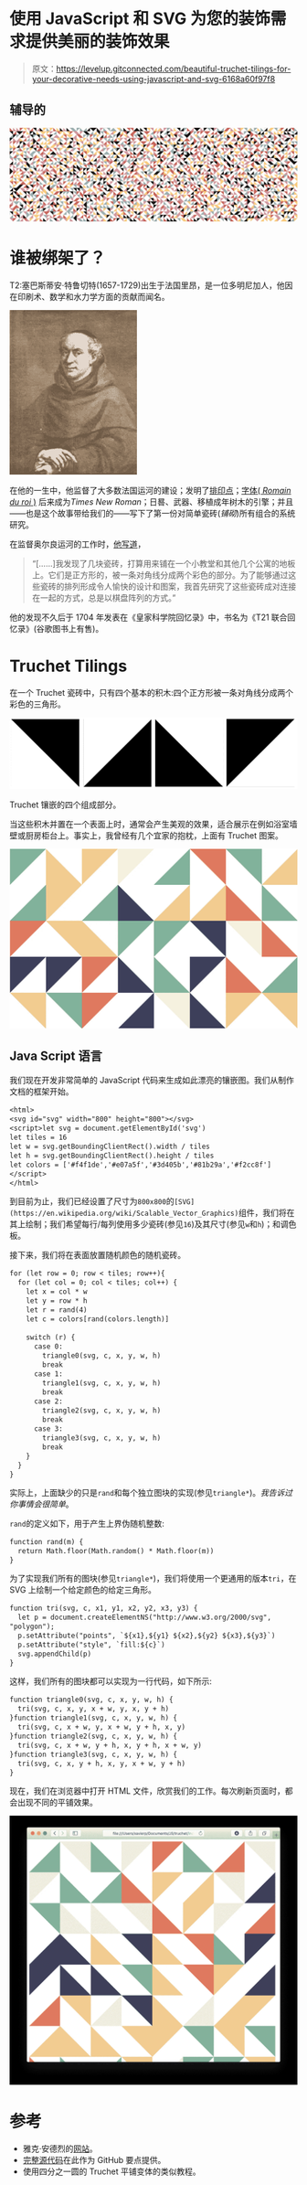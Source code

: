 # 使用 JavaScript 和 SVG 为您的装饰需求提供美丽的装饰效果

> 原文：<https://levelup.gitconnected.com/beautiful-truchet-tilings-for-your-decorative-needs-using-javascript-and-svg-6168a60f97f8>

## 辅导的

![](img/28b62fa5560a8396e317f66c8863bef7.png)

# 谁被绑架了？

T2:塞巴斯蒂安·特鲁切特(1657-1729)出生于法国里昂，是一位多明尼加人，他因在印刷术、数学和水力学方面的贡献而闻名。

![](img/daba691ffa390b1e45421e9b4f8baba3.png)

在他的一生中，他监督了大多数法国运河的建设；发明了[排印点](https://en.wikipedia.org/wiki/Point_(typography))；[字体( *Romain du roi* )](https://en.wikipedia.org/wiki/Romain_du_Roi) 后来成为*Times New Roman*；日晷、武器、移植成年树木的引擎；并且——也是这个故事带给我们的——写下了第一份对简单瓷砖(*铺砌*)所有组合的系统研究。

在监督奥尔良运河的工作时，[他写道](http://www.tug.org/TUGboat/Articles/tb20-1/tb62andr.pdf)，

> “[……]我发现了几块瓷砖，打算用来铺在一个小教堂和其他几个公寓的地板上。它们是正方形的，被一条对角线分成两个彩色的部分。为了能够通过这些瓷砖的排列形成令人愉快的设计和图案，我首先研究了这些瓷砖成对连接在一起的方式，总是以棋盘阵列的方式。”

他的发现不久后于 1704 年发表在《皇家科学院回忆录》中，书名为《T21 联合回忆录》(谷歌图书上有售)。

# Truchet Tilings

在一个 Truchet 瓷砖中，只有四个基本的积木:四个正方形被一条对角线分成两个彩色的三角形。

![](img/db46c6453b93c045cc178bc64ad9e1a0.png)

Truchet 镶嵌的四个组成部分。

当这些积木并置在一个表面上时，通常会产生美观的效果，适合展示在例如浴室墙壁或厨房柜台上。事实上，我曾经有几个宜家的抱枕，上面有 Truchet 图案。

![](img/290ab4b9f52020fbb3afa2bc4b7a5d48.png)

## Java Script 语言

我们现在开发非常简单的 JavaScript 代码来生成如此漂亮的镶嵌图。我们从制作文档的框架开始。

```
<html>
<svg id="svg" width="800" height="800"></svg>
<script>let svg = document.getElementById('svg')
let tiles = 16
let w = svg.getBoundingClientRect().width / tiles
let h = svg.getBoundingClientRect().height / tiles
let colors = ['#f4f1de','#e07a5f','#3d405b','#81b29a','#f2cc8f']</script>
</html>
```

到目前为止，我们已经设置了尺寸为`800x800`的`[SVG](https://en.wikipedia.org/wiki/Scalable_Vector_Graphics)`组件，我们将在其上绘制；我们希望每行/每列使用多少瓷砖(参见`16`)及其尺寸(参见`w`和`h`)；和调色板。

接下来，我们将在表面放置随机颜色的随机瓷砖。

```
for (let row = 0; row < tiles; row++){
  for (let col = 0; col < tiles; col++) {
    let x = col * w
    let y = row * h
    let r = rand(4)
    let c = colors[rand(colors.length)]

    switch (r) {
      case 0:
        triangle0(svg, c, x, y, w, h)
        break
      case 1:
        triangle1(svg, c, x, y, w, h)
        break
      case 2:
        triangle2(svg, c, x, y, w, h)
        break
      case 3:
        triangle3(svg, c, x, y, w, h)
        break
    }
  }
}
```

实际上，上面缺少的只是`rand`和每个独立图块的实现(参见`triangle*`)。*我告诉过你事情会很简单*。

`rand`的定义如下，用于产生上界伪随机整数:

```
function rand(m) {
  return Math.floor(Math.random() * Math.floor(m))
}
```

为了实现我们所有的图块(参见`triangle*`)，我们将使用一个更通用的版本`tri`，在 SVG 上绘制一个给定颜色的给定三角形。

```
function tri(svg, c, x1, y1, x2, y2, x3, y3) {
  let p = document.createElementNS("http://www.w3.org/2000/svg", "polygon");
  p.setAttribute("points", `${x1},${y1} ${x2},${y2} ${x3},${y3}`)
  p.setAttribute("style", `fill:${c}`)
  svg.appendChild(p)
}
```

这样，我们所有的图块都可以实现为一行代码，如下所示:

```
function triangle0(svg, c, x, y, w, h) {
  tri(svg, c, x, y, x + w, y, x, y + h)
}function triangle1(svg, c, x, y, w, h) {
  tri(svg, c, x + w, y, x + w, y + h, x, y)
}function triangle2(svg, c, x, y, w, h) {
  tri(svg, c, x + w, y + h, x, y + h, x + w, y)
}function triangle3(svg, c, x, y, w, h) {
  tri(svg, c, x, y + h, x, y, x + w, y + h)
}
```

现在，我们在浏览器中打开 HTML 文件，欣赏我们的工作。每次刷新页面时，都会出现不同的平铺效果。

![](img/e6bfa14976452d329c8db46428066b7c.png)

# 参考

*   雅克·安德烈的[网站](http://jacques-andre.fr)。
*   [完整源代码](https://gist.github.com/xavierpinho/ced97c767ef73b6cbc7cfd077da5ea1f)在此作为 GitHub 要点提供。
*   使用四分之一圆的 Truchet 平铺变体的类似教程。